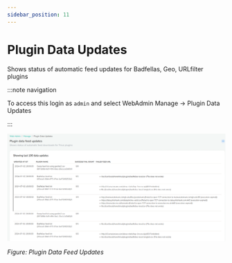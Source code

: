 ```yaml
---
sidebar_position: 11
---
```


# Plugin Data Updates

Shows status of automatic feed updates for Badfellas, Geo, URLfilter
plugins

:::note navigation

To access this login as `admin` and select WebAdmin Manage -\> Plugin
Data Updates

:::

![](images/plugin_update.png)

*Figure: Plugin Data Feed Updates*

